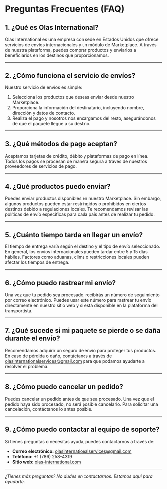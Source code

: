 # Preguntas Frecuentes (FAQ)

## 1. ¿Qué es Olas International?

Olas International es una empresa con sede en Estados Unidos que ofrece servicios de envíos internacionales y un módulo de Marketplace. A través de nuestra plataforma, puedes comprar productos y enviarlos a beneficiarios en los destinos que proporcionamos.

---

## 2. ¿Cómo funciona el servicio de envíos?

Nuestro servicio de envíos es simple:
1. Selecciona los productos que deseas enviar desde nuestro Marketplace.
2. Proporciona la información del destinatario, incluyendo nombre, dirección y datos de contacto.
3. Realiza el pago y nosotros nos encargamos del resto, asegurándonos de que el paquete llegue a su destino.

---

## 3. ¿Qué métodos de pago aceptan?

Aceptamos tarjetas de crédito, débito y plataformas de pago en línea. Todos los pagos se procesan de manera segura a través de nuestros proveedores de servicios de pago.

---

## 4. ¿Qué productos puedo enviar?

Puedes enviar productos disponibles en nuestro Marketplace. Sin embargo, algunos productos pueden estar restringidos o prohibidos en ciertos destinos debido a regulaciones locales. Te recomendamos revisar las políticas de envío específicas para cada país antes de realizar tu pedido.

---

## 5. ¿Cuánto tiempo tarda en llegar un envío?

El tiempo de entrega varía según el destino y el tipo de envío seleccionado. En general, los envíos internacionales pueden tardar entre 5 y 15 días hábiles. Factores como aduanas, clima o restricciones locales pueden afectar los tiempos de entrega.

---

## 6. ¿Cómo puedo rastrear mi envío?

Una vez que tu pedido sea procesado, recibirás un número de seguimiento por correo electrónico. Puedes usar este número para rastrear tu envío directamente en nuestro sitio web y si está disponible en la plataforma del transportista.

---

## 7. ¿Qué sucede si mi paquete se pierde o se daña durante el envío?

Recomendamos adquirir un seguro de envío para proteger tus productos. En caso de pérdida o daño, contáctanos a través de [olasinternationalservices@gmail.com](mailto:olasinternationalservices@gmail.com) para que podamos ayudarte a resolver el problema.

---

## 8. ¿Cómo puedo cancelar un pedido?

Puedes cancelar un pedido antes de que sea procesado. Una vez que el pedido haya sido procesado, no será posible cancelarlo. Para solicitar una cancelación, contáctanos lo antes posible.

---

## 9. ¿Cómo puedo contactar al equipo de soporte?

Si tienes preguntas o necesitas ayuda, puedes contactarnos a través de:
- **Correo electrónico:** [olasinternationalservices@gmail.com](mailto:olasinternationalservices@gmail.com)
- **Teléfono:** +1 (786) 258-4319
- **Sitio web:** [olas-international.com](https://olas-international.com)

---

*¿Tienes más preguntas? No dudes en contactarnos. Estamos aquí para ayudarte.*